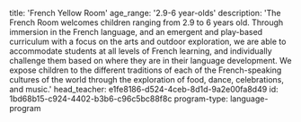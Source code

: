 title: 'French Yellow Room'
age_range: '2.9-6 year-olds'
description: 'The French Room welcomes children ranging from 2.9 to 6 years old. Through immersion in the French language, and an emergent and play-based curriculum with a focus on the arts and outdoor exploration, we are able to accommodate students at all levels of French learning, and individually challenge them based on where they are in their language development. We expose children to the different traditions of each of the French-speaking cultures of the world through the exploration of food, dance, celebrations, and music.'
head_teacher: e1fe8186-d524-4ceb-8d1d-9a2e00fa8d49
id: 1bd68b15-c924-4402-b3b6-c96c5bc88f8c
program-type: language-program
